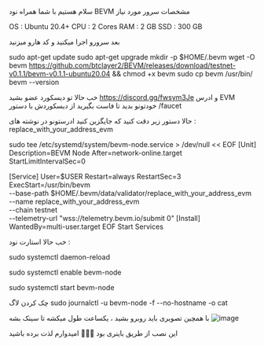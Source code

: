 سلام هستیم با شما همراه نود BEVM
مشخصات سرور مورد نیاز

OS : Ubuntu 20.4+ 
CPU : 2 Cores 
RAM : 2 GB 
SSD : 300 GB


بعد سرورو اجرا میکنید و کد هارو میزنید

sudo apt-get update
sudo apt-get upgrade
mkdir -p $HOME/.bevm
wget -O bevm https://github.com/btclayer2/BEVM/releases/download/testnet-v0.1.1/bevm-v0.1.1-ubuntu20.04 && chmod +x bevm
sudo cp bevm /usr/bin/
bevm --version

خب حالا تو دیسکورد عضو بشید 
https://discord.gg/fwsym3Je
و ادرس EVM خودتونو بدید تا فاست بگیرید از دیسکوردش با دستور /faucet

حالا دستور زیر دقت کنید که جایگزین کنید ادرستونو در نوشته های : replace_with_your_address_evm 


sudo tee /etc/systemd/system/bevm-node.service > /dev/null << EOF
[Unit]
Description=BEVM Node
After=network-online.target
StartLimitIntervalSec=0

[Service]
User=$USER
Restart=always
RestartSec=3
ExecStart=/usr/bin/bevm \
  --base-path $HOME/.bevm/data/validator/replace_with_your_address_evm \
  --name replace_with_your_address_evm \
  --chain testnet \
  --telemetry-url "wss://telemetry.bevm.io/submit 0"
[Install]
WantedBy=multi-user.target
EOF
Start Services


خب حالا استارت نود :

sudo systemctl daemon-reload

sudo systemctl enable bevm-node

sudo systemctl start bevm-node

چک کردن لاگ 
sudo journalctl -u bevm-node -f --no-hostname -o cat

با همچین تصویری باید روبرو بشید ، یکساعت طول میکشه تا سینک بشه
![image](https://github.com/ruesandora/BEVM/assets/106862644/3f830d50-e0ae-4427-a3a0-0a3142bbde55)


این نصب از طریق باینری بود 🫶🫶🫶 امیدوارم لذت برده باشید
